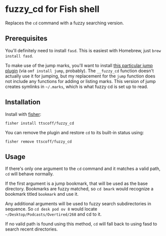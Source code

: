 # fuzzy_cd for Fish shell

Replaces the `cd` command with a fuzzy searching version.

## Prerequisites

You'll definitely need to install `fasd`. This is easiest with Homebrew, just `brew install fasd`.

To make use of the jump marks, you'll want to install [this particular jump plugin](https://github.com/oh-my-fish/plugin-jump) (via `omf install jump`, probably). The `__fuzzy_cd` function doesn't actually use it for jumping, but my replacement for the `jump` function does not include any functions for adding or listing marks. This version of jump creates symlinks in `~/.marks`, which is what fuzzy cd is set up to read.

## Installation

Install with [fisher](https://github.com/jorgebucaran/fisher):

	fisher install ttscoff/fuzzy_cd

You can remove the plugin and restore `cd` to its built-in status using:

	fisher remove ttscoff/fuzzy_cd

## Usage

If there's only one argument to the `cd` command and it matches a valid path, `cd` will behave normally.

If the first argument is a jump bookmark, that will be used as the base directory. Bookmarks are fuzzy matched, so `cd bmark` would recognize a bookmark titled `bookmark` and use it.

Any additional arguments will be used to fuzzy search subdirectories in sequence. So `cd desk pod ov 8` would locate `~/Desktop/Podcasts/Overtired/268` and cd to it.

If no valid path is found using this method, `cd` will fall back to using fasd to search recent directories.
